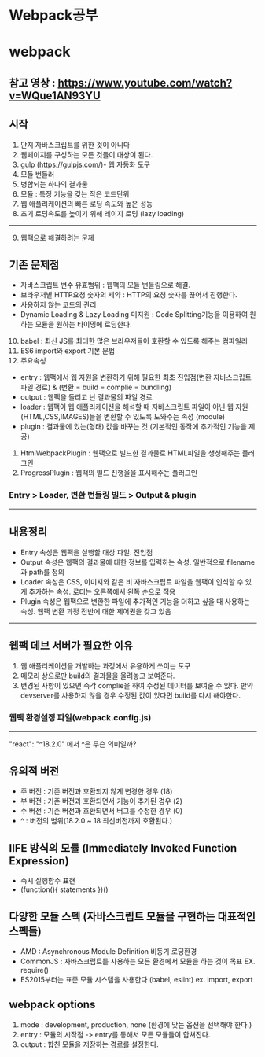 # Webpack공부

# webpack
## 참고 영상 : https://www.youtube.com/watch?v=WQue1AN93YU

## 시작

1. 단지 자바스크립트를 위한 것이 아니다
2. 웹페이지를 구성하는 모든 것들이 대상이 된다.
3. gulp (https://gulpjs.com/)- 웹 자동화 도구
4. 모듈 번들러
5. 병합되는 하나의 결과물
6. 모듈 : 특정 기능을 갖는 작은 코드단위
7. 웹 애플리케이션의 빠른 로딩 속도와 높은 성능
8. 초기 로딩속도를 높이기 위해 레이지 로딩 (lazy loading)

---

9. 웹팩으로 해결하려는 문제

## 기존 문제점

* 자바스크립트 변수 유효범위 : 웹팩의 모듈 번들링으로 해결.
* 브라우저별 HTTP요청 숫자의 제약 : HTTP의 요청 숫자를 끊어서 진행한다.
* 사용하지 않는 코드의 관리
* Dynamic Loading & Lazy Loading 미지원 : Code Splitting기능을 이용하여 원하는 모듈을 원하는 타이밍에 로딩한다.

10. babel : 최신 JS를 최대한 많은 브라우저들이 호환할 수 있도록 해주는 컴파일러
11. ES6 import와 export 기본 문법
12. 주요속성

- entry : 웹팩에서 웹 자원을 변환하기 위해 필요한 최초 진입점(변환 자바스크립트 파일 경로) & (변환 = build = complie = bundling)
- output : 웹팩을 돌리고 난 결과물의 파일 경로
- loader : 웹팩이 웹 애플리케이션을 해석할 때 자바스크립트 파일이 아닌 웹 자원(HTML,CSS,IMAGES)들을 변환할 수 있도록 도와주는 속성 (module)
- plugin : 결과물에 있는(형태) 값을 바꾸는 것 (기본적인 동작에 추가적인 기능을 제공)

1.  HtmlWebpackPlugin : 웹팩으로 빌드한 결과물로 HTML파일을 생성해주는 플러그인
2.  ProgressPlugin : 웹팩의 빌드 진행율을 표시해주는 플러그인

### Entry > Loader, 변환 번들링 빌드 > Output & plugin

---

## 내용정리

- Entry 속성은 웹팩을 실행할 대상 파일. 진입점
- Output 속성은 웹팩의 결과물에 대한 정보를 입력하는 속성. 일반적으로 filename과 path를 정의
- Loader 속성은 CSS, 이미지와 같은 비 자바스크립트 파일을 웹팩이 인식할 수 있게 추가하는 속성. 로더는 오른쪽에서 왼쪽 순으로 적용
- Plugin 속성은 웹팩으로 변환한 파일에 추가적인 기능을 더하고 싶을 때 사용하는 속성. 웹팩 변환 과정 전반에 대한 제어권을 갖고 있음

---

## 웹팩 데브 서버가 필요한 이유

1. 웹 애플리케이션을 개발하는 과정에서 유용하게 쓰이는 도구
2. 메모리 상으로만 build의 결과물을 올려놓고 보여준다.
3. 변경된 사항이 있으면 즉각 complie을 하여 수정된 데이터를 보여줄 수 있다. 만약 devserver를 사용하지 않을 경우 수정된 값이 있다면 build를 다시 해야한다.

### 웹팩 환경설정 파일(webpack.config.js)

---

"react": "^18.2.0" 에서 ^은 무슨 의미일까?

## 유의적 버전

* 주 버전 : 기존 버전과 호환되지 않게 변경한 경우 (18)
* 부 버전 : 기존 버전과 호환되면서 기능이 추가된 경우 (2)
* 수 버전 : 기존 버전과 호환되면서 버그를 수정한 경우 (0)
* ^ : 버전의 범위(18.2.0 ~ 18 최신버전까지 호환된다.)

## IIFE 방식의 모듈 (Immediately Invoked Function Expression)

* 즉시 실행함수 표현
* (function(){
  statements
  })()

## 다양한 모듈 스펙 (자바스크립트 모듈을 구현하는 대표적인 스펙들)

* AMD : Asynchronous Module Definition 비동기 로딩환경
* CommonJS : 자바스크립트를 사용하는 모든 환경에서 모듈을 하는 것이 목표 EX. require()
* ES2015부터는 표준 모듈 시스템을 사용한다 (babel, eslint) ex. import, export

## webpack options

1. mode : development, production, none (환경에 맞는 옵션을 선택해야 한다.)
2. entry : 모듈의 시작점 -> entry를 통해서 모든 모듈들이 합쳐진다.
3. output : 합친 모듈을 저장하는 경로를 설정한다.

